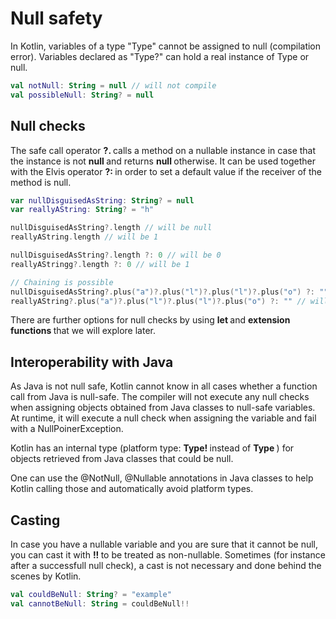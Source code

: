 # Null safety

In Kotlin, variables of a type "Type" cannot be assigned to null (compilation error). Variables declared as "Type?" can hold a real instance of Type or null.

```kotlin
val notNull: String = null // will not compile
val possibleNull: String? = null
```

## Null checks

The safe call operator <b> ?. </b> calls a method on a nullable instance in case that the instance is not <b> null </b> and returns <b> null </b> otherwise. It can be used together with the Elvis operator <b> ?: </b> in order to set a default value if the receiver of the method is null.

```kotlin
var nullDisguisedAsString: String? = null
var reallyAString: String? = "h"

nullDisguisedAsString?.length // will be null
reallyAString.length // will be 1

nullDisguisedAsString?.length ?: 0 // will be 0
reallyAStringg?.length ?: 0 // will be 1

// Chaining is possible
nullDisguisedAsString?.plus("a")?.plus("l")?.plus("l")?.plus("o") ?: "" // will be ""
reallyAString?.plus("a")?.plus("l")?.plus("l")?.plus("o") ?: "" // will "hallo"
```

There are further options for null checks by using <b> let </b> and <b> extension functions </b> that we will explore later.

## Interoperability with Java

As Java is not null safe, Kotlin cannot know in all cases whether a function call from Java is null-safe. The compiler will not execute any null checks when assigning objects obtained from Java classes to null-safe variables. At runtime, it will execute a null check when assigning the variable and fail with a NullPoinerException.

Kotlin has an internal type (platform type: <b> Type! </b> instead of <b> Type </b>) for objects retrieved from Java classes that could be null. 

One can use the @NotNull, @Nullable annotations in Java classes to help Kotlin calling those and automatically avoid platform types.  

## Casting

In case you have a nullable variable and you are sure that it cannot be null, you can cast it with <b> !! </b> to be treated as non-nullable. 
Sometimes (for instance after a successfull null check), a cast is not necessary and done behind the scenes by Kotlin.

```kotlin
val couldBeNull: String? = "example"
val cannotBeNull: String = couldBeNull!!
```
